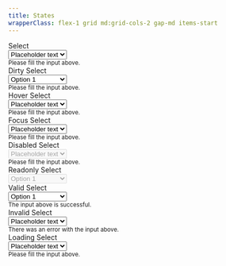 ```yaml
---
title: States
wrapperClass: flex-1 grid md:grid-cols-2 gap-md items-start
---
```


<div class="vv-select">
    <label for="select">Select</label>
    <div class="vv-select__wrapper">
        <select id="select"
                name="select" 
                aria-describedby="select-standard-hint">
            <option value="" disabled="disabled" selected="selected">
                Placeholder text
            </option>
            <option value="1">Option 1</option>
            <option value="2">Option 2</option>
            <option value="3">Option 3</option>
        </select>
    </div>
    <small id="select-standard-hint" class="vv-select__hint">
        Please fill the input above.
    </small>
</div>

<div class="vv-select vv-select--dirty">
    <label for="select-dirty">Dirty Select</label>
    <div class="vv-select__wrapper">
        <select id="select-dirty"
                name="select" 
                aria-describedby="select-dirty-hint">
            <option value="" disabled="disabled">
                Placeholder text
            </option>
            <option value="1" selected="selected">Option 1</option>
            <option value="2">Option 2</option>
            <option value="3">Option 3</option>
        </select>
    </div>
    <small id="select-dirty-hint" class="vv-select__hint">
        Please fill the input above.
    </small>
</div>

<div class="vv-select">
    <label for="select-hover">Hover Select</label>
    <div class="vv-select__wrapper hover">
        <select id="select-hover"
                name="select" 
                aria-describedby="select-hover-hint">
            <option value="" disabled="disabled" selected="selected">
                Placeholder text
            </option>
            <option value="1">Option 1</option>
            <option value="2">Option 2</option>
            <option value="3">Option 3</option>
        </select>
    </div>
    <small id="select-hover-hint" class="vv-select__hint">
        Please fill the input above.
    </small>
</div>

<div class="vv-select">
    <label for="select-focus">Focus Select</label>
    <div class="vv-select__wrapper focus-within">
        <select id="select-focus"
                name="select" 
                aria-describedby="select-focus-hint">
            <option value="" disabled="disabled" selected="selected">
                Placeholder text
            </option>
            <option value="1">Option 1</option>
            <option value="2">Option 2</option>
            <option value="3">Option 3</option>
        </select>
    </div>
    <small id="select-focus-hint" class="vv-select__hint">
        Please fill the input above.
    </small>
</div>

<div class="vv-select
            vv-select--disabled">
    <label for="select-disabled">Disabled Select</label>
    <div class="vv-select__wrapper">
        <select id="select-disabled"
                name="select" 
                disabled="disabled"
                aria-describedby="select-disabled-hint">
            <option value="" disabled="disabled" selected="selected">
                Placeholder text
            </option>
            <option value="1">Option 1</option>
            <option value="2">Option 2</option>
            <option value="3">Option 3</option>
        </select>
    </div>
    <small id="select-disabled-hint" class="vv-select__hint">
        Please fill the input above.
    </small>
</div>

<div class="vv-select 
            vv-select--readonly 
            vv-select--dirty">
    <label for="select-readonly">Readonly Select</label>
    <div class="vv-select__wrapper">
        <select id="select-readonly"
                name="select" 
                disabled="disabled"
                aria-describedby="select-readonly-hint"
                tabindex="-1">
            <option value="" disabled="disabled">
                Placeholder text
            </option>
            <option value="1" selected="selected">Option 1</option>
            <option value="2">Option 2</option>
            <option value="3">Option 3</option>
        </select>
    </div>
</div>

<div class="vv-select 
            vv-select--dirty
            vv-select--valid">
    <label for="select-valid">Valid Select</label>
    <div class="vv-select__wrapper">
        <select id="select-valid"
                name="select" 
                aria-describedby="select-valid-hint"
                aria-invalid="false">
            <option value="" disabled="disabled">
                Placeholder text
            </option>
            <option value="1" selected="selected">Option 1</option>
            <option value="2">Option 2</option>
            <option value="3">Option 3</option>
        </select>
    </div>
    <small id="select-valid-hint" class="vv-select__hint">
        The input above is successful.
    </small>
</div>

<div class="vv-select 
            vv-select--invalid">
    <label for="select-invalid">Invalid Select</label>
    <div class="vv-select__wrapper">
        <select id="select-invalid" 
                name="select" 
                aria-describedby="select-invalid-hint"
                aria-invalid="true">
            <option value="" selected="selected" disabled="disabled">
                Placeholder text
            </option>
            <option value="1">Option 1</option>
            <option value="2">Option 2</option>
            <option value="3">Option 3</option>
        </select>
    </div>
    <small id="select-invalid-hint" class="vv-select__hint">
        There was an error with the input above.
    </small>
</div>

<div class="vv-select 
            vv-select--loading">
    <label for="select-loading">Loading Select</label>
    <div class="vv-select__wrapper">
        <select id="select-loading" 
                name="select" 
                aria-describedby="select-loading-hint">
            <option value="" selected="selected" disabled="disabled">
                Placeholder text
            </option>
            <option value="1">Option 1</option>
            <option value="2">Option 2</option>
            <option value="3">Option 3</option>
        </select>
    </div>
    <small id="select-loading-hint" class="vv-select__hint">
        Please fill the input above.
    </small>
</div>

